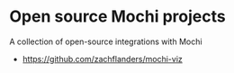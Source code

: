 # Open source Mochi projects
A collection of open-source integrations with Mochi

- https://github.com/zachflanders/mochi-viz
